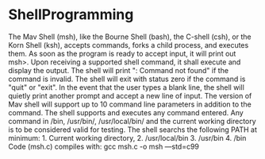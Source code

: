 # ShellProgramming
The Mav Shell (msh), like the Bourne Shell (bash), the C-shell (csh), or the Korn Shell (ksh), accepts commands, forks a child process, and executes them. As soon as the program is ready to accept input, it will print out msh>. Upon receiving a supported shell command, it shall execute and display the output. The shell will print ": Command not found" if the command is invalid. The shell will exit with status zero if the command is "quit" or "exit". In the event that the user types a blank line, the shell will quietly print another prompt and accept a new line of input. 
The version of Mav shell will support up to 10 command line parameters in addition to the command. The shell supports and executes any command entered. Any command in /bin, /usr/bin/, /usr/local/bin/ and the current working directory is to be considered valid for testing. The shell searchs the following PATH at minimum: 1. Current working directory, 2. /usr/local/bin 3. /usr/bin 4. /bin
Code (msh.c) compiles with: gcc msh.c -o msh —std=c99
